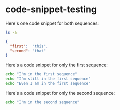 # code-snippet-testing

Here's one code snippet for both sequences:

```sh scalpel
ls -a
```

```json scalpel file=example.json
{
  "first":  "this",
  "second": "that"
}
```

Here's a code snippet for only the first sequence:

```sh scalpel sequences=first.sh name=first_echo
echo "I'm in the first sequence"
echo "I'm still in the first sequence"
echo "Even I am in the first sequence"
``` 

Here's a code snippet for only the second sequence:

```sh scalpel sequences=second.sh name=second_echo
echo "I'm in the second sequence"
```